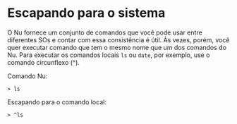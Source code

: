 # Escapando para o sistema

O Nu fornece um conjunto de comandos que você pode usar entre diferentes SOs e contar com essa consistência é útil. Às vezes, porém, você quer executar comando que tem o mesmo nome que um dos comandos do Nu. Para executar os comandos locais `ls` ou `date`, por exemplo, use o comando circunflexo (^).

Comando Nu:

```nu
> ls
```

Escapando para o comando local:

```nu
> ^ls
```
